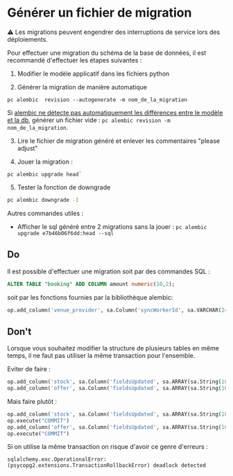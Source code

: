 # Générer un fichier de migration

⚠️ Les migrations peuvent engendrer des interruptions de service lors des déploiements.

Pour effectuer une migration du schéma de la base de données, il est recommandé d'effectuer les étapes suivantes :

1. Modifier le modèle applicatif dans les fichiers python

2. Générer la migration de manière automatique

```
pc alembic  revision --autogenerate -m nom_de_la_migration
```

Si [alembic ne détecte pas automatiquement les différences entre le modèle et la db](https://alembic.sqlalchemy.org/en/latest/autogenerate.html#what-does-autogenerate-detect-and-what-does-it-not-detect), générer un fichier vide : `pc alembic revision -m nom_de_la_migration`.

3. Lire le fichier de migration généré et enlever les commentaires "please adjust"

4. Jouer la migration :

```
pc alembic upgrade head`
```

5. Tester la fonction de downgrade

```bash
pc alembic downgrade -1
```

Autres commandes utiles :

- Afficher le sql généré entre 2 migrations sans la jouer : `pc alembic upgrade e7b46b06f6dd:head --sql`

## Do

Il est possible d'effectuer une migration soit par des commandes SQL :

```SQL
ALTER TABLE "booking" ADD COLUMN amount numeric(10,2);
```

soit par les fonctions fournies par la bibliothèque alembic:

```python
op.add_column('venue_provider', sa.Column('syncWorkerId', sa.VARCHAR(24), nullable=True))
```

## Don't

Lorsque vous souhaitez modifier la structure de plusieurs tables en même temps,
il ne faut pas utiliser la même transaction pour l'ensemble.

Eviter de faire :

```python
op.add_column('stock', sa.Column('fieldsUpdated', sa.ARRAY(sa.String(100)), nullable=False, server_default="{}"))
op.add_column('offer', sa.Column('fieldsUpdated', sa.ARRAY(sa.String(100)), nullable=False, server_default="{}"))
```

Mais faire plutôt :

```python
op.add_column('stock', sa.Column('fieldsUpdated', sa.ARRAY(sa.String(100)), nullable=False, server_default="{}"))
op.execute("COMMIT")
op.add_column('offer', sa.Column('fieldsUpdated', sa.ARRAY(sa.String(100)), nullable=False, server_default="{}"))
op.execute("COMMIT")
```

Si on utilise la même transaction on risque d'avoir ce genre d'erreurs :

```
sqlalchemy.exc.OperationalError: (psycopg2.extensions.TransactionRollbackError) deadlock detected
```
